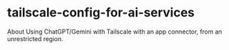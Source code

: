 # tailscale-config-for-ai-services
About Using ChatGPT/Gemini with Tailscale with an app connector, from an unrestricted region.
